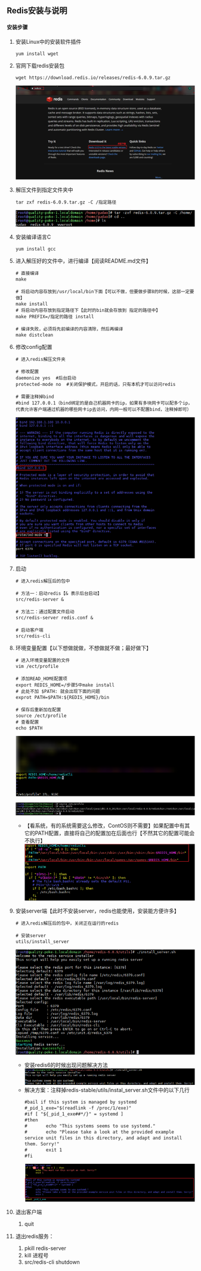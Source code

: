 ## Redis安装与说明

#### 安装步骤
1. 安装Linux中的安装软件插件
    ```shell
    yum install wget
    ```
2. 官网下载redis安装包
    ```shell
    wget https://download.redis.io/releases/redis-6.0.9.tar.gz
    ```
    ![redis-官网下载安装包.jpg](../resource/redis/redis-官网下载安装包.jpg)
3. 解压文件到指定文件夹中
    ```shell
    tar zxf redis-6.0.9.tar.gz -C /指定路径
    ```
    ![redis-压缩包解压.jpg](../resource/redis/redis-压缩包解压.jpg)
4. 安装编译语言C
    ```shell
    yum install gcc
    ```
5. 进入解压好的文件中，进行编译【阅读README.md文件】
    ```shell
    # 直接编译
    make
    
    # 将启动内容存放到/usr/local/bin下面【可以不做，但要做步骤8的时候，这部一定要做】
    make install
    # 将启动内容存放到指定路径下【此时的bin就会存放到 指定的路径中】
    make PREFIX=/指定的路径 install
    
    # 编译失败，必须将先前编译的内容清除，然后再编译
    make distclean
    ```
6. 修改config配置
    ```shell
    # 进入redis解压文件夹
   
    # 修改配置
    daemonize yes  #后台启动
    protected-mode no  #关闭保护模式，开启的话，只有本机才可以访问redis
    
    # 需要注释掉bind
    #bind 127.0.0.1（bind绑定的是自己机器网卡的ip，如果有多块网卡可以配多个ip，代表允许客户端通过机器的哪些网卡ip去访问，内网一般可以不配置bind，注释掉即可）
    ```
    ![redis-config配置.jpg](../resource/redis/redis-config配置.jpg)
7. 启动
    ```shell
    # 进入redis解压后的包中
    
    # 方法一：启动redis【& 表示后台启动】
    src/redis-server & 
    
    # 方法二：通过配置文件启动
    src/redis-server redis.conf &
    
    # 启动客户端
    src/redis-cli
    ```
8. 环境变量配置【以下想做就做，不想做就不做；最好做下】
    ```shell
    # 进入环境变量配置的文件
    vim /ect/profile
    
    # 添加READ_HOME配置项
    export REDIS_HOME=/步骤5中make install 
    # 此处不加 $PATH: 就会出现下面的问题
    exprot PATH=$PATH:${REDIS_HOME}/bin
    
    # 保存后重新加在配置
    source /ect/profile
    # 查看配置
    echo $PATH
    ```
    ![redis-redis环境变量配置.jpg](../resource/redis/redis-redis环境变量配置.jpg)
    
    ![redis-重新加载配置文件.jpg](../resource/redis/redis-重新加载配置文件.jpg)
    * 【看系统，有的系统需要这么修改，ContOS则不需要】如果配置中有其它的PATH配置，直接将自己的配置加在后面也行【不然其它的配置可能会不执行】
    ![redis-配置文件问题修改.jpg](../resource/redis/redis-配置文件问题修改.jpg)
9. 安装server端【此时不安装server，redis也能使用，安装能方便许多】
    ```shell
    # 进入redis解压后的包中，关闭正在运行的redis
    
    # 安装server
    utils/install_server
    ```
    ![redis-install_server.jpg](../resource/redis/redis-install_server.jpg)
    * 安装redis6的时候出现问题解决方法
        ![redis-install_server安装出现问题.jpg](../resource/redis/redis-install_server安装出现问题.jpg)
    * 解决方案：注释掉redis-stable/utils/instal_server.sh文件中的以下几行
        ```shell
        #bail if this system is managed by systemd
        #_pid_1_exe="$(readlink -f /proc/1/exe)"
        #if [ "${_pid_1_exe##*/}" = systemd ]
        #then
        #       echo "This systems seems to use systemd."
        #       echo "Please take a look at the provided example service unit files in this directory, and adapt and install them. Sorry!"
        #       exit 1
        #fi
        ```
        ![redis-install_server问题解决.jpg](../resource/redis/redis-install_server问题解决.jpg)
10. 退出客户端
    1. quit
11. 退出redis服务： 
    1. pkill redis-server 
    2. kill 进程号                       
    3. src/redis-cli shutdown
    
    